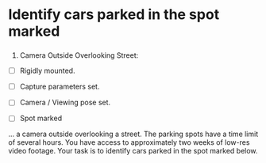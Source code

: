 # Identify cars parked in the spot marked

###

 1. Camera Outside Overlooking Street:
 - [ ] Rigidly mounted. 
 - [ ] Capture parameters set. 
 - [ ] Camera / Viewing pose set.
 - [ ] Spot marked 

 

 ... a camera outside overlooking a street. The parking spots have a time limit of several hours. You have access to approximately two weeks of low-res video footage. ​Your task is to identify cars parked in the spot marked below.
<!--stackedit_data:
eyJoaXN0b3J5IjpbNDk1Mzc5NTU3LC0xMTgwNDUzOTQ2XX0=
-->